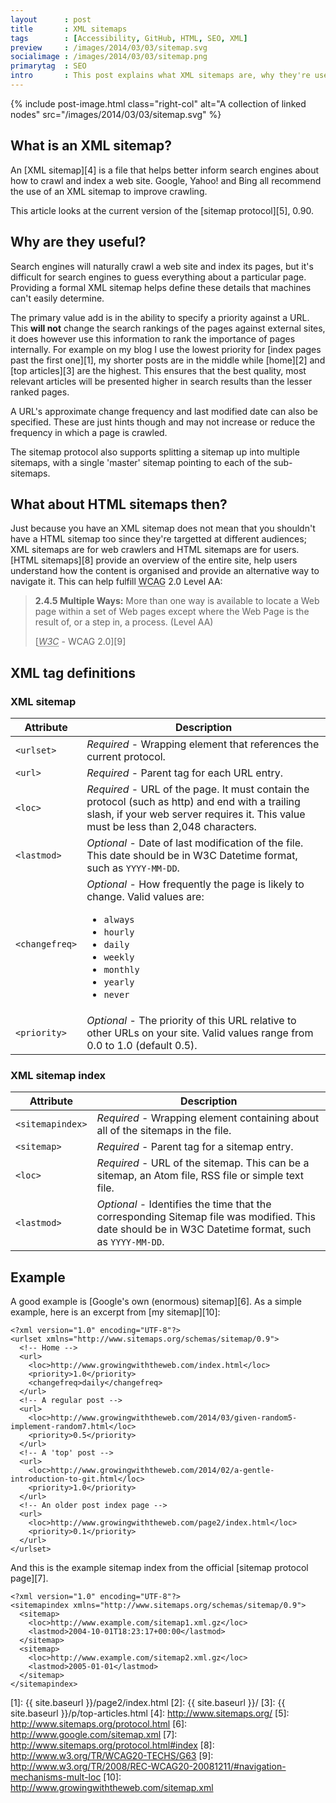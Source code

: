 ```yaml
---
layout      : post
title       : XML sitemaps
tags        : [Accessibility, GitHub, HTML, SEO, XML]
preview     : /images/2014/03/03/sitemap.svg
socialimage : /images/2014/03/03/sitemap.png
primarytag  : SEO
intro       : This post explains what XML sitemaps are, why they're useful and how to make one.
---
```


{% include post-image.html class="right-col" alt="A collection of linked nodes" src="/images/2014/03/03/sitemap.svg" %}

## What is an XML sitemap?

An [XML sitemap][4] is a file that helps better inform search engines about how to crawl and index a web site. Google, Yahoo! and Bing all recommend the use of an XML sitemap to improve crawling.

This article looks at the current version of the [sitemap protocol][5], 0.90.



## Why are they useful?

Search engines will naturally crawl a web site and index its pages, but it's difficult for search engines to guess everything about a particular page. Providing a formal XML sitemap helps define these details that machines can't easily determine.

The primary value add is in the ability to specify a priority against a URL. This **will not** change the search rankings of the pages against external sites, it does however use this information to rank the importance of pages internally. For example on my blog I use the lowest priority for [index pages past the first one][1], my shorter posts are in the middle while [home][2] and [top articles][3] are the highest. This ensures that the best quality, most relevant articles will be presented higher in search results than the lesser ranked pages.

A URL's approximate change frequency and last modified date can also be specified. These are just hints though and may not increase or reduce the frequency in which a page is crawled.

The sitemap protocol also supports splitting a sitemap up into multiple sitemaps, with a single 'master' sitemap pointing to each of the sub-sitemaps.



## What about HTML sitemaps then?

Just because you have an XML sitemap does not mean that you shouldn't have a HTML sitemap too since they're targetted at different audiences; XML sitemaps are for web crawlers and HTML sitemaps are for users. [HTML sitemaps][8] provide an overview of the entire site, help users understand how the content is organised and provide an alternative way to navigate it. This can help fulfill <abbr title="Web Content Accessibility Guidelines">WCAG</abbr> 2.0 Level AA:

> **2.4.5 Multiple Ways:** More than one way is available to locate a Web page within a set of Web pages except where the Web Page is the result of, or a step in, a process. (Level AA)
>
> [<cite><abbr title="World Wide Web Consortium">W3C</abbr></cite> - WCAG 2.0][9]



## XML tag definitions

### XML sitemap

| Attribute      | Description
|----------------|------------
| `<urlset>`     | *Required* - Wrapping element that references the current protocol.
| `<url>`        | *Required* - Parent tag for each URL entry.
| `<loc>`        | *Required* - URL of the page. It must contain the protocol (such as http) and end with a trailing slash, if your web server requires it. This value must be less than 2,048 characters.
| `<lastmod>`    | *Optional* - Date of last modification of the file. This date should be in W3C Datetime format, such as `YYYY-MM-DD`.
| `<changefreq>` | *Optional* - How frequently the page is likely to change. Valid values are: <ul><li><code>always</code></li><li><code>hourly</code></li><li><code>daily</code></li><li><code>weekly</code></li><li><code>monthly</code></li><li><code>yearly</code></li><li><code>never</code></li></ul>
| `<priority>`   | *Optional* - The priority of this URL relative to other URLs on your site. Valid values range from 0.0 to 1.0 (default 0.5).

### XML sitemap index

| Attribute        | Description
|------------------|------------
| `<sitemapindex>` | *Required* - Wrapping element containing about all of the sitemaps in the file.
| `<sitemap>`      | *Required* - Parent tag for a sitemap entry.
| `<loc>`          | *Required* - URL of the sitemap. This can be a sitemap, an Atom file, RSS file or simple text file.
| `<lastmod>`      | *Optional* - Identifies the time that the corresponding Sitemap file was modified. This date should be in W3C Datetime format, such as `YYYY-MM-DD`.



## Example

A good example is [Google's own (enormous) sitemap][6]. As a simple example, here is an excerpt from [my sitemap][10]:

<!--prettify lang=xml-->
    <?xml version="1.0" encoding="UTF-8"?>
    <urlset xmlns="http://www.sitemaps.org/schemas/sitemap/0.9">
      <!-- Home -->
      <url>
        <loc>http://www.growingwiththeweb.com/index.html</loc>  
        <priority>1.0</priority>
        <changefreq>daily</changefreq>    
      </url>
      <!-- A regular post -->
      <url>
        <loc>http://www.growingwiththeweb.com/2014/03/given-random5-implement-random7.html</loc>  
        <priority>0.5</priority>    
      </url>
      <!-- A 'top' post -->
      <url>
        <loc>http://www.growingwiththeweb.com/2014/02/a-gentle-introduction-to-git.html</loc>
        <priority>1.0</priority>
      </url>
      <!-- An older post index page -->
      <url>
        <loc>http://www.growingwiththeweb.com/page2/index.html</loc> 
        <priority>0.1</priority>
      </url>
    </urlset>

And this is the example sitemap index from the official [sitemap protocol page][7].

<!--prettify lang=xml-->
    <?xml version="1.0" encoding="UTF-8"?>
    <sitemapindex xmlns="http://www.sitemaps.org/schemas/sitemap/0.9">
      <sitemap>
        <loc>http://www.example.com/sitemap1.xml.gz</loc>
        <lastmod>2004-10-01T18:23:17+00:00</lastmod>
      </sitemap>
      <sitemap>
        <loc>http://www.example.com/sitemap2.xml.gz</loc>
        <lastmod>2005-01-01</lastmod>
      </sitemap>
    </sitemapindex>



[1]: {{ site.baseurl }}/page2/index.html
[2]: {{ site.baseurl }}/
[3]: {{ site.baseurl }}/p/top-articles.html
[4]: http://www.sitemaps.org/
[5]: http://www.sitemaps.org/protocol.html
[6]: http://www.google.com/sitemap.xml
[7]: http://www.sitemaps.org/protocol.html#index
[8]: http://www.w3.org/TR/WCAG20-TECHS/G63
[9]: http://www.w3.org/TR/2008/REC-WCAG20-20081211/#navigation-mechanisms-mult-loc
[10]: http://www.growingwiththeweb.com/sitemap.xml